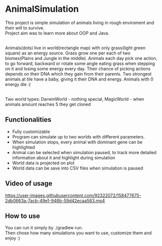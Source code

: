 # AnimalSimulation

This project is simple simulation of animals living in rough enviroment and their will to survive. <br/>
Project aim was to learn more about OOP and Java. <br/><br/>

Animals(dots) live in world(rectangle map) with only grass(light green square) as an energy source. 
Grass grow one per each of two biomes(Plains and Jungle in the middle).
Animals each day pick one action, to go forward, backward or rotate some angle eating grass when stepping on it and losing some energy every day.
Their chance of picking actions depends on their DNA which they gain from their parents.
Two strongest animals at tile have a baby, giving it their DNA and energy.
Animals with 0 energy die :( <br/><br/>

Two world types: DarwinWorld - nothing special, MagicWorld - when animals amount reaches 5 they get cloned

## Functionalities
  - Fully customizable
  - Program can simulate up to two worlds with different parameters.
  - When simulation stops, every animal with dominant gene can be highlighted
  - Animal can be selected when simulation paused, to track more detailed information about it and highlight during simulation
  - World data is projected on plot
  - World data can be save into CSV files when simulation is paused


## Video of usage
https://user-images.githubusercontent.com/92322072/158477675-2db0663a-7acb-49e1-946b-59d42ecaa583.mp4


## How to use
You can run it simply by ./gradlew run. <br/>
Then chose how many simulations you want to use, customize them and enjoy :)

